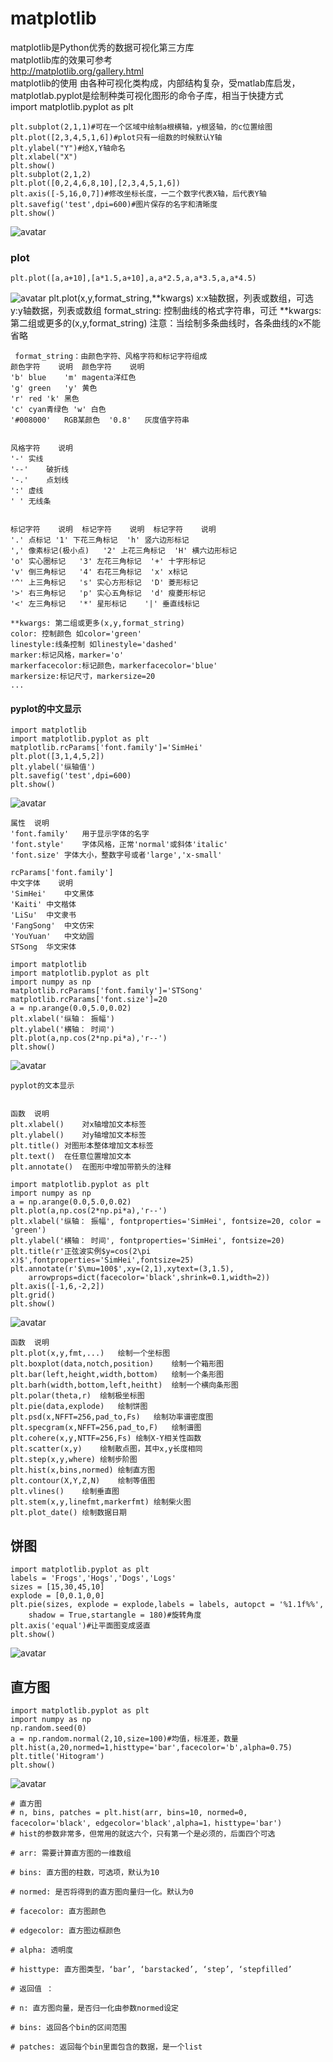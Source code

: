 # matplotlib
matplotlib是Python优秀的数据可视化第三方库  
matplotlib库的效果可参考  
http://matplotlib.org/gallery.html  
matplotlib的使用 由各种可视化类构成，内部结构复杂，受matlab库启发，matplotlab.pyplot是绘制种类可视化图形的命令子库，相当于快捷方式  
import matplotlib.pyplot as plt
```
plt.subplot(2,1,1)#可在一个区域中绘制a根横轴，y根竖轴，的c位置绘图
plt.plot([2,3,4,5,1,6])#plot只有一组数的时候默认Y轴
plt.ylabel("Y")#给X,Y轴命名
plt.xlabel("X")
plt.show()
plt.subplot(2,1,2)
plt.plot([0,2,4,6,8,10],[2,3,4,5,1,6])
plt.axis([-5,16,0,7])#修改坐标长度，一二个数字代表X轴，后代表Y轴
plt.savefig('test',dpi=600)#图片保存的名字和清晰度
plt.show()
```
![avatar](C:/Users/毕少聪大王/Desktop/TIM图片20190118220412.png)
### plot
```a=np.arange(10)
plt.plot([a,a+10],[a*1.5,a+10],a,a*2.5,a,a*3.5,a,a*4.5)
```
![avatar](C:/Users/毕少聪大王/Desktop/1.png)
plt.plot(x,y,format_string,**kwargs)
x:x轴数据，列表或数组，可选
y:y轴数据，列表或数组
format_string: 控制曲线的格式字符串，可迁
**kwargs: 第二组或更多的(x,y,format_string)
注意：当绘制多条曲线时，各条曲线的x不能省略
```
 format_string：由颜色字符、风格字符和标记字符组成
颜色字符	说明	颜色字符	说明
'b'	blue	'm'	magenta洋红色
'g'	green	'y'	黄色
'r'	red	'k'	黑色
'c'	cyan青绿色	'w'	白色
'#008000'	RGB某颜色	'0.8'	灰度值字符串


风格字符	说明
'-'	实线
'--'	破折线
'-.'	点划线
':'	虚线
' '	无线条


标记字符	说明	标记字符	说明	标记字符	说明
'.'	点标记	'1'	下花三角标记	'h'	竖六边形标记
','	像素标记(极小点)	'2'	上花三角标记	'H'	横六边形标记
'o'	实心圏标记	'3'	左花三角标记	'+'	十字形标记
'v'	倒三角标记	'4'	右花三角标记	'x'	x标记
'^'	上三角标记	's'	实心方形标记	'D'	菱形标记
'>'	右三角标记	'p'	实心五角标记	'd'	瘦菱形标记
'<'	左三角标记	'*'	星形标记	'|'	垂直线标记

**kwargs: 第二组或更多(x,y,format_string)
color: 控制颜色 如color='green'
linestyle:线条控制 如linestyle='dashed'
marker:标记风格，marker='o'
markerfacecolor:标记颜色，markerfacecolor='blue'
markersize:标记尺寸，markersize=20
...
```
#### pyplot的中文显示
```
import matplotlib
import matplotlib.pyplot as plt 
matplotlib.rcParams['font.family']='SimHei'
plt.plot([3,1,4,5,2])
plt.ylabel('纵轴值')
plt.savefig('test',dpi=600)
plt.show()
```
![avatar](C:/Users/毕少聪大王/Desktop/2.png)
```
属性	说明
'font.family'	用于显示字体的名字
'font.style'	字体风格，正常'normal'或斜体'italic'
'font.size'	字体大小，整数字号或者'large','x-small'

rcParams['font.family']
中文字体	说明
'SimHei'	中文黑体
'Kaiti'	中文楷体
'LiSu'	中文隶书
'FangSong'	中文仿宋
'YouYuan'	中文幼圆
STSong	华文宋体
```
```
import matplotlib
import matplotlib.pyplot as plt 
import numpy as np
matplotlib.rcParams['font.family']='STSong'
matplotlib.rcParams['font.size']=20
a = np.arange(0.0,5.0,0.02)
plt.xlabel('纵轴： 振幅')
plt.ylabel('横轴： 时间')
plt.plot(a,np.cos(2*np.pi*a),'r--')
plt.show()
```
![avatar](C:/Users/毕少聪大王/Desktop/4.png)
```
pyplot的文本显示
 

函数	说明
plt.xlabel()	对x轴增加文本标签
plt.ylabel()	对y轴增加文本标签
plt.title()	对图形本整体增加文本标签
plt.text()	在任意位置增加文本
plt.annotate()	在图形中增加带箭头的注释
```
```
import matplotlib.pyplot as plt 
import numpy as np
a = np.arange(0.0,5.0,0.02)
plt.plot(a,np.cos(2*np.pi*a),'r--')
plt.xlabel('纵轴： 振幅', fontproperties='SimHei', fontsize=20, color = 'green')
plt.ylabel('横轴： 时间', fontproperties='SimHei', fontsize=20)
plt.title(r'正弦波实例$y=cos(2\pi x)$',fontproperties='SimHei',fontsize=25)
plt.annotate(r'$\mu=100$',xy=(2,1),xytext=(3,1.5),
	arrowprops=dict(facecolor='black',shrink=0.1,width=2))
plt.axis([-1,6,-2,2])
plt.grid()
plt.show()
```
![avatar](C:/Users/毕少聪大王/Desktop/5.png)
```
函数	说明
plt.plot(x,y,fmt,...)	绘制一个坐标图
plt.boxplot(data,notch,position)	绘制一个箱形图
plt.bar(left,height,width,bottom)	绘制一个条形图
plt.barh(width,bottom,left,heitht)	绘制一个横向条形图
plt.polar(theta,r)	绘制极坐标图
plt.pie(data,explode)	绘制饼图
plt.psd(x,NFFT=256,pad_to,Fs)	绘制功率谱密度图
plt.specgram(x,NFFT=256,pad_to,F)	绘制谱图
plt.cohere(x,y,NTTF=256,Fs)	绘制X-Y相关性函数
plt.scatter(x,y)	绘制散点图，其中x,y长度相同
plt.step(x,y,where)	绘制步阶图
plt.hist(x,bins,normed)	绘制直方图
plt.contour(X,Y,Z,N)	绘制等值图
plt.vlines()	绘制垂直图
plt.stem(x,y,linefmt,markerfmt)	绘制柴火图
plt.plot_date()	绘制数据日期
```
## 饼图
```
import matplotlib.pyplot as plt 
labels = 'Frogs','Hogs','Dogs','Logs'
sizes = [15,30,45,10]
explode = [0,0.1,0,0]
plt.pie(sizes, explode = explode,labels = labels, autopct = '%1.1f%%',
	shadow = True,startangle = 180)#旋转角度
plt.axis('equal')#让平面图变成竖直
plt.show()
```
![avatar](C:/Users/毕少聪大王/Desktop/6.png)
## 直方图
```
import matplotlib.pyplot as plt 
import numpy as np
np.random.seed(0)
a = np.random.normal(2,10,size=100)#均值，标准差，数量
plt.hist(a,20,normed=1,histtype='bar',facecolor='b',alpha=0.75)
plt.title('Hitogram')
plt.show()
```
![avatar](C:/Users/毕少聪大王/Desktop/7.png)
```
# 直方图
# n, bins, patches = plt.hist(arr, bins=10, normed=0, facecolor='black', edgecolor='black',alpha=1，histtype='bar')
# hist的参数非常多，但常用的就这六个，只有第一个是必须的，后面四个可选

# arr: 需要计算直方图的一维数组

# bins: 直方图的柱数，可选项，默认为10

# normed: 是否将得到的直方图向量归一化。默认为0

# facecolor: 直方图颜色

# edgecolor: 直方图边框颜色

# alpha: 透明度

# histtype: 直方图类型，‘bar’, ‘barstacked’, ‘step’, ‘stepfilled’

# 返回值 ：

# n: 直方图向量，是否归一化由参数normed设定

# bins: 返回各个bin的区间范围

# patches: 返回每个bin里面包含的数据，是一个list
```